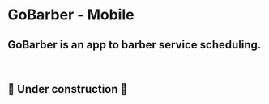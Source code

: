# GoBarber - Mobile
## GoBarber is an app to barber service scheduling.
<br>

## 🚧 Under construction 🚧
